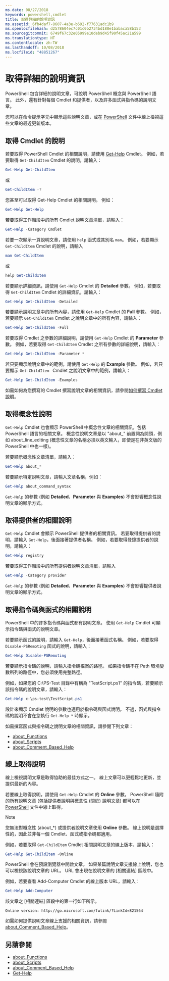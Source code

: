 ```yaml
---
ms.date: 08/27/2018
keywords: powershell,cmdlet
title: 取得詳細的說明資訊
ms.assetid: 6fb4daf7-8607-4a3e-b692-f77631adc1b9
ms.openlocfilehash: d2578604ec7c01c0b2734bd180e1babaca58b153
ms.sourcegitcommit: 6749f67c32e05999e10deb9d45f90f45ac21a599
ms.translationtype: HT
ms.contentlocale: zh-TW
ms.lasthandoff: 10/08/2018
ms.locfileid: "48851267"
---
```

# <a name="getting-detailed-help-information"></a>取得詳細的說明資訊

PowerShell 包含詳細的說明文章，可說明 PowerShell 概念與 PowerShell 語言。 此外，還有針對每個 Cmdlet 和提供者，以及許多函式與指令碼的說明文章。

您可以在命令提示字元中顯示這些說明文章，或在 [PowerShell](/powershell/scripting/powershell-scripting) 文件中線上檢視這些文章的最近更新版本。

## <a name="getting-help-for-cmdlets"></a>取得 Cmdlet 的說明

若要取得 PowerShell Cmdlet 的相關說明，請使用 [Get-Help](/powershell/module/microsoft.powershell.core/Get-Help) Cmdlet。 例如，若要取得 `Get-ChildItem` Cmdlet 的說明，請輸入：

```powershell
Get-Help Get-ChildItem
```

或

```powershell
Get-ChildItem -?
```

您甚至可以取得 Get-Help Cmdlet 的相關說明。 例如：

```powershell
Get-Help Get-Help
```

若要取得工作階段中的所有 Cmdlet 說明文章清單，請輸入：

```powershell
Get-Help -Category Cmdlet
```

若要一次顯示一頁說明文章，請使用 `help` 函式或其別名 `man`。
例如，若要顯示 `Get-ChildItem` Cmdlet 的說明，請輸入

```powershell
man Get-ChildItem
```

或

```powershell
help Get-ChildItem
```

若要顯示詳細資訊，請使用 `Get-Help` Cmdlet 的 **Detailed** 參數。 例如，若要取得 `Get-ChildItem` Cmdlet 的詳細資訊，請輸入：

```powershell
Get-Help Get-ChildItem -Detailed
```

若要顯示說明文章中的所有內容，請使用 `Get-Help` Cmdlet 的 **Full** 參數。 例如，若要顯示 `Get-ChildItem` Cmdlet 之說明文章中的所有內容，請輸入：

```powershell
Get-Help Get-ChildItem -Full
```

若要取得 Cmdlet 之參數的詳細說明，請使用 `Get-Help` Cmdlet 的 **Parameter** 參數。 例如，若要取得 `Get-ChildItem` Cmdlet 之所有參數的詳細說明，請輸入：

```powershell
Get-Help Get-ChildItem -Parameter *
```

若只要顯示說明文章中的範例，請使用 `Get-Help` 的 **Example** 參數。
例如，若只要顯示 `Get-ChildItem ` Cmdlet 之說明文章中的範例，請輸入：

```powershell
Get-Help Get-ChildItem -Examples
```

如需如何為您撰寫的 Cmdlet 撰寫說明文章的相關資訊，請參閱[如何撰寫 Cmdlet 說明](/powershell/developer/help/writing-help-for-windows-powershell-cmdlets)。

## <a name="getting-conceptual-help"></a>取得概念性說明

`Get-Help` Cmdlet 也會顯示 PowerShell 中概念性文章的相關資訊，包括 PowerShell 語言的相關文章。 概念性說明文章是以 "about_" 前置詞為開頭，例如 about_line_editing (概念性文章的名稱必須以英文輸入，即使是在非英文版的 PowerShell 中也一樣)。

若要顯示概念性文章清單，請輸入：

```powershell
Get-Help about_*
```

若要顯示特定說明文章，請輸入文章名稱，例如：

```powershell
Get-Help about_command_syntax
```

`Get-Help` 的參數 (例如 **Detailed**、**Parameter** 與 **Examples**) 不會影響概念性說明文章的顯示方式。

## <a name="getting-help-about-providers"></a>取得提供者的相關說明

`Get-Help` Cmdlet 會顯示 PowerShell 提供者的相關資訊。 若要取得提供者的說明，請輸入 `Get-Help`，後面接著提供者名稱。 例如，若要取得登錄提供者的說明，請輸入：

```powershell
Get-Help registry
```

若要取得工作階段中的所有提供者說明文章清單，請輸入

```powershell
Get-Help -Category provider
```

`Get-Help` 的參數 (例如 **Detailed**、**Parameter** 與 **Examples**) 不會影響提供者說明文章的顯示方式。

## <a name="getting-help-about-scripts-and-functions"></a>取得指令碼與函式的相關說明

PowerShell 中的許多指令碼與函式都有說明文章。 使用 `Get-Help` Cmdlet 可顯示指令碼與函式的說明文章。

若要顯示函式的說明，請輸入 `Get-Help`，後面接著函式名稱。 例如，若要取得 `Disable-PSRemoting` 函式的說明，請輸入：

```powershell
Get-Help Disable-PSRemoting
```

若要顯示指令碼的說明，請輸入指令碼檔案的路徑。 如果指令碼不在 Path 環境變數所列的路徑中，您必須使用完整路徑。

例如，如果您的 C:\\PS-Test 目錄中有稱為 "TestScript.ps1" 的指令碼，若要顯示該指令碼的說明文章，請輸入：

```powershell
Get-Help c:\ps-test\TestScript.ps1
```

設計來顯示 Cmdlet 說明的參數也適用於指令碼與函式說明。 不過，函式與指令碼的說明不會在您執行 `Get-Help *` 時顯示。

如需撰寫函式與指令碼之說明文章的相關資訊，請參閱下列文章：

- [about_Functions](/powershell/module/microsoft.powershell.core/about/about_functions)
- [about_Scripts](/powershell/module/microsoft.powershell.core/about/about_scripts)
- [about_Comment_Based_Help](/powershell/module/microsoft.powershell.core/about/about_comment_based_help)

## <a name="getting-help-online"></a>線上取得說明

線上檢視說明文章是取得協助的最佳方式之一。 線上文章可以更輕鬆地更新，並提供最新的內容。

若要線上取得說明，請使用 `Get-Help` Cmdlet 的 **Online** 參數。 PowerShell 隨附的所有說明文章 (包括提供者說明與概念性 (關於) 說明文章) 都可以在 [PowerShell](/powershell/scripting/powershell-scripting) 文件中線上取得。

> [!NOTE]
> 您無法對概念性 (about_\*) 或提供者說明文章使用 **Online** 參數。
> 線上說明是選擇性的，因此並非每一個 Cmdlet、函式或指令碼都適用。

例如，若要取得 `Get-ChildItem` Cmdlet 相關說明文章的線上版本，請輸入：

```powershell
Get-Help Get-ChildItem -Online
```

PowerShell 會在預設瀏覽器中開啟文章。 如果某篇說明文章支援線上說明，您也可以檢視該說明文章的 URL。 URL 會出現在說明文章的 [相關連結] 區段中。

例如，若要查看 Add-Computer Cmdlet 的線上版本 URL，請輸入︰

```powershell
Get-Help Add-Computer
```

該文章之 [相關連結] 區段中的第一行如下所示。

```Output
Online version: http://go.microsoft.com/fwlink/?LinkId=821564
```

如需如何提供說明文章線上支援的相關資訊，請參閱 [about_Comment_Based_Help](/powershell/module/microsoft.powershell.core/about/about_comment_based_help)。

## <a name="see-also"></a>另請參閱

- [about_Functions](/powershell/module/microsoft.powershell.core/about/about_functions)
- [about_Scripts](/powershell/module/microsoft.powershell.core/about/about_scripts)
- [about_Comment_Based_Help](/powershell/module/microsoft.powershell.core/about/about_comment_based_help)
- [Get-Help](/powershell/module/microsoft.powershell.core/get-help)
